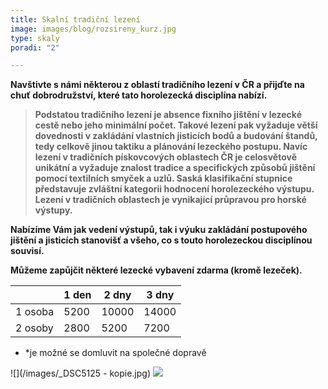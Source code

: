```yaml
---
title: Skalní tradiční lezení
image: images/blog/rozsireny_kurz.jpg
type: skaly
poradi: "2"

---
```

**Navštivte s námi některou z oblastí tradičního lezení v ČR a přijďte na chuť dobrodružství, které tato horolezecká disciplína nabízí.**

> **Podstatou tradičního lezení je absence fixního jištění v lezecké cestě nebo jeho minimální počet. Takové lezení pak vyžaduje větší dovednosti v zakládání vlastních jisticích bodů a budování štandů, tedy celkově jinou taktiku a plánování lezeckého postupu. Navíc lezení v tradičních pískovcových oblastech ČR je celosvětově unikátní a vyžaduje znalost tradice a specifických způsobů jištění pomocí textilních smyček a uzlů. Saská klasifikační stupnice představuje zvláštní kategorii hodnocení horolezeckého výstupu. Lezení v tradičních oblastech je vynikající průpravou pro horské výstupy.**

**Nabízíme Vám jak vedení výstupů, tak i výuku zakládání postupového jištění a jisticích stanovišť a všeho, co s touto horolezeckou disciplínou souvisí.**

**Můžeme zapůjčit některé lezecké vybavení zdarma (kromě lezeček).**

|  | 1 den | 2 dny | 3 dny |
| --- | --- | --- | --- |
| 1 osoba | 5200 | 10000 | 14000 |
| 2 osoby | 2800 | 5200 | 7200 |

* *je možné se domluvit na společné dopravě

![](/images/_DSC5125 - kopie.jpg)
![](/images/DSCN5549.JPG)